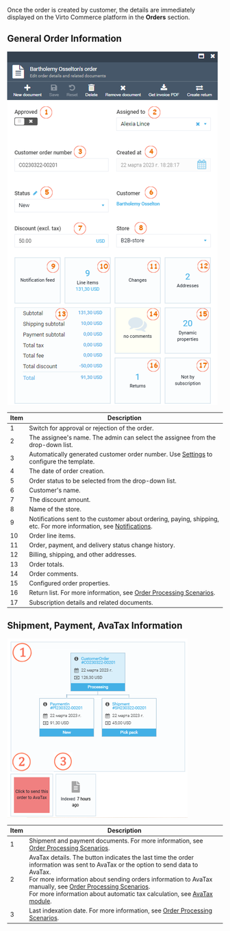 Once the order is created by customer, the details are immediately displayed on the Virto Commerce platform in the **Orders** section.

## General Order Information

![General order information](media/order-fields-1.png)

| Item | Description                                                                                    |
|------|------------------------------------------------------------------------------------------------|
| 1    | Switch for approval or rejection of the order.                                                 |
| 2    | The assignee's name. The admin can select the assignee from the drop-down list.                |
| 3    | Automatically generated customer order number. Use [Settings](settings.md) to configure the template. |
| 4    | The date of order creation.                                                                    |
| 5    | Order status to be selected from the drop-down list.                                           |
| 6    | Customer's name.                                                                               |
| 7    | The discount amount.                                                                           |
| 8    | Name of the store.                                                                             |
| 9    | Notifications sent to the customer about ordering, paying, shipping, etc. For more information, see [Notifications](notifications.md).                      |
| 10   | Order line items.                                                                              |
| 11   | Order, payment, and delivery status change history.                                            |
| 12   | Billing, shipping, and other addresses.                                                         |
| 13   | Order totals.                                                                                  |
| 14   | Order comments.                                                                                |
| 15   | Configured order properties.                                                                   |
| 16   | Return list. For more information, see [Order Processing Scenarios](order-processing-scenarios.md).                                                                                   |
| 17   | Subscription details and related documents.                                                    |


## Shipment, Payment, AvaTax Information

![Other order information](media/other-order-information.png)

| Item 	| Description                                                                                                                                                                                                                                                                                                   	|
|------	|---------------------------------------------------------------------------------------------------------------------------------------------------------------------------------------------------------------------------------------------------------------------------------------------------------------	|
| 1    	| Shipment and payment documents. For more information, see [Order Processing Scenarios](order-processing-scenarios.md). |
| 2    	| AvaTax details. The button indicates the last time the order information was sent to AvaTax or the option to send data to AvaTax.<br> For more information about sending orders information to AvaTax manually, see [Order Processing Scenarios](order-processing-scenarios.md).<br> For more information about automatic tax calculation, see [AvaTax module](../integrations/avalara/taxes-calculation.md). 	|
| 3    	| Last indexation date. For more information, see [Order Processing Scenarios](order-processing-scenarios.md). |


